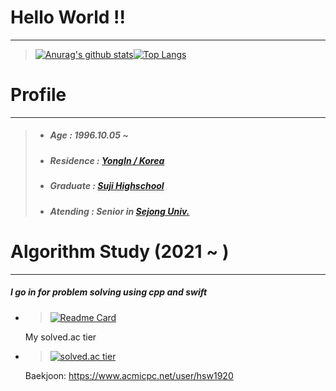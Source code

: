 <!--
**hsw1920/hsw1920** is a ✨ _special_ ✨ repository because its `README.md` (this file) appears on your GitHub profile.

Here are some ideas to get you started:

- 🔭 I’m currently working on ...
- 🌱 I’m currently learning ...
- 👯 I’m looking to collaborate on ...
- 🤔 I’m looking for help with ...
- 💬 Ask me about ...
- 📫 How to reach me: ...
- 😄 Pronouns: ...
- ⚡ Fun fact: ...
-->
# Hello World !!
-----
> [![Anurag's github stats](https://github-readme-stats.vercel.app/api?username=hsw1920&show_icons=true&theme={theme})](https://github.com/hsw1920/github-readme-stats)[![Top Langs](https://github-readme-stats.vercel.app/api/top-langs/?username=hsw1920)](https://github.com/hsw1920/github-readme-stats)
# Profile
-----
> - ##### Age : 1996.10.05 ~
> - ##### Residence : [YongIn / Korea](https://www.google.co.kr/maps/place/%EA%B2%BD%EA%B8%B0%EB%8F%84+%EC%9A%A9%EC%9D%B8%EC%8B%9C/data=!3m1!4b1!4m5!3m4!1s0x357b523d6ace33f5:0x9d3235701951b5fb!8m2!3d37.2410864!4d127.1775537?hl=ko)
> - ##### Graduate : [Suji Highschool](https://suji.hs.kr/main.php)
> - ##### Atending : Senior in [Sejong Univ.](http://www.sejong.ac.kr/)

# Algorithm Study (2021 ~ )
-----
##### I go in for problem solving using cpp and swift
- >[![Readme Card](https://github-readme-stats.vercel.app/api/pin/?username=hsw1920&repo=ProblemSolving)](https://github.com/hsw1920/ProblemSolving)
  
  My solved.ac tier
- >[![solved.ac tier](http://mazassumnida.wtf/api/v2/generate_badge?boj=hsw1920)](https://solved.ac/hsw1920)
    
    Baekjoon: <https://www.acmicpc.net/user/hsw1920>


